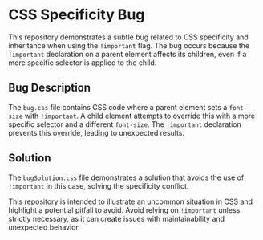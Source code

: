 # CSS Specificity Bug

This repository demonstrates a subtle bug related to CSS specificity and inheritance when using the `!important` flag.  The bug occurs because the `!important` declaration on a parent element affects its children, even if a more specific selector is applied to the child.

## Bug Description

The `bug.css` file contains CSS code where a parent element sets a `font-size` with `!important`.  A child element attempts to override this with a more specific selector and a different `font-size`. The `!important` declaration prevents this override, leading to unexpected results.

## Solution

The `bugSolution.css` file demonstrates a solution that avoids the use of `!important` in this case, solving the specificity conflict.

This repository is intended to illustrate an uncommon situation in CSS and highlight a potential pitfall to avoid.  Avoid relying on `!important` unless strictly necessary, as it can create issues with maintainability and unexpected behavior.